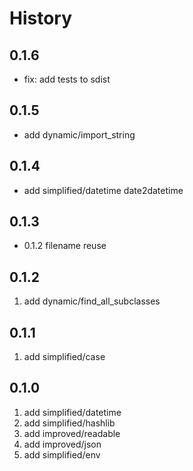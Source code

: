 # History

## 0.1.6

* fix: add tests to sdist

## 0.1.5

* add dynamic/import_string

## 0.1.4

* add simplified/datetime date2datetime

## 0.1.3

* 0.1.2 filename reuse

## 0.1.2

1. add dynamic/find_all_subclasses

## 0.1.1

1. add simplified/case

## 0.1.0

1. add simplified/datetime
2. add simplified/hashlib
3. add improved/readable
4. add improved/json
5. add simplified/env
